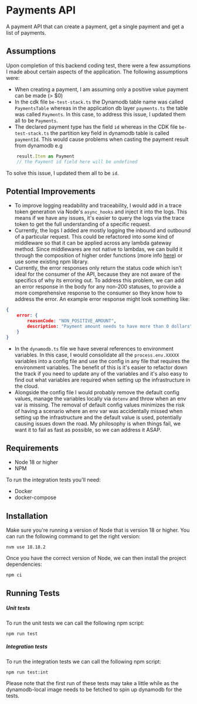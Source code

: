 # Payments API
A payment API that can create a payment, get a single payment and get a list of payments.

## Assumptions
Upon completion of this backend coding test, there were a few assumptions I made about certain aspects of the application. The following assumptions were:
- When creating a payment, I am assuming only a positive value payment can be made (> $0)
- In the cdk file `be-test-stack.ts` the Dynamodb table name was called `PaymentsTable` whereas in the application db layer `payments.ts` the table was called `Payments`. In this case, to address this issue, I updated them all to be `Payments`.
- The declared payment type has the field `id` whereas in the CDK file `be-test-stack.ts` the partition key field in dynamodb table is called `paymentId`. This would cause problems when casting the payment result from dynamodb e.g
```typescript
    result.Item as Payment 
    // the Payment id field here will be undefined
```
To solve this issue, I updated them all to be `id`.

## Potential Improvements
- To improve logging readability and traceability, I would add in a trace token generation via Node's `async_hooks` and inject it into the logs. This means if we have any issues, it's easier to query the logs via the trace token to get the full understanding of a specific request.   
- Currently, the logs I added are mostly logging the inbound and outbound of a particular request. This could be refactored into some kind of middleware so that it can be applied across any lambda gateway method. Since middlewares are not native to lambdas, we can build it through the composition of higher order functions (more info [here](https://medium.com/@uday.rayala/how-to-create-your-own-aws-lambda-middleware-framework-in-node-js-e65f23bc0ac)) or use some existing npm library.
- Currently, the error responses only return the status code which isn't ideal for the consumer of the API, because they are not aware of the specifics of why its erroring out. To address this problem, we can add an error response in the body for any non-200 statuses, to provide a more comprehensive response to the consumer so they know how to address the error. An example error response might look something like:
```json
{
    error: {
        reasonCode: "NON_POSITIVE_AMOUNT",
        description: "Payment amount needs to have more than 0 dollars"
    }
}
```
- In the `dynamodb.ts` file we have several references to environment variables. In this case, I would consolidate all the `process.env.XXXXX` variables into a config file and use the config in any file that requires the environment variables. The benefit of this is it's easier to refactor down the track if you need to update any of the variables and it's also easy to find out what variables are required when setting up the infrastructure in the cloud.
- Alongside the config file I would probably remove the default config values, manage the variables locally via `dotenv` and throw when an env var is missing. The removal of default config values minimizes the risk of having a scenario where an env var was accidentally missed when setting up the infrastructure and the default value is used, potentially causing issues down the road. My philosophy is when things fail, we want it to fail as fast as possible, so we can address it ASAP. 


## Requirements
- Node 18 or higher
- NPM

To run the integration tests you'll need:
- Docker
- docker-compose

## Installation
Make sure you're running a version of Node that is version 18 or higher. You can run the following command to get the right version: 
```
nvm use 18.18.2
```
Once you have the correct version of Node, we can then install the project dependencies:
```
npm ci
``` 

## Running Tests
##### Unit tests
To run the unit tests we can call the following npm script:
```
npm run test
``` 
##### Integration tests
To run the integration tests we can call the following npm script: 
```
npm run test:int
```
Please note that the first run of these tests may take a little while as the dynamodb-local image needs to be fetched to spin up dynamodb for the tests.